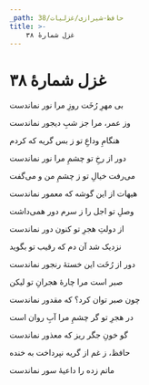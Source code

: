 ```yaml
---
_path: حافظ-شیرازی/غزلیات/38
title: >-
    غزل شمارهٔ ۳۸
---
```

# غزل شمارهٔ ۳۸

<div class="b" id="bn1"><div class="m1"><p>بی مهرِ رُخَت روزِ مرا نور نماندست</p></div>
<div class="m2"><p>وز عمر، مرا جز شبِ دیجور نماندست</p></div></div>
<div class="b" id="bn2"><div class="m1"><p>هنگامِ وداعِ تو ز بس گریه که کردم</p></div>
<div class="m2"><p>دور از رخِ تو چشمِ مرا نور نماندست</p></div></div>
<div class="b" id="bn3"><div class="m1"><p>می‌رفت خیالِ تو ز چشمِ من و می‌گفت</p></div>
<div class="m2"><p>هیهات از این گوشه که معمور نماندست</p></div></div>
<div class="b" id="bn4"><div class="m1"><p>وصلِ تو اجل را ز سرم دور همی‌داشت</p></div>
<div class="m2"><p>از دولتِ هجرِ تو کنون دور نماندست</p></div></div>
<div class="b" id="bn5"><div class="m1"><p>نزدیک شد آن دم که رقیب تو بگوید</p></div>
<div class="m2"><p>دور از رُخَت این خستهٔ رنجور نماندست</p></div></div>
<div class="b" id="bn6"><div class="m1"><p>صبر است مرا چارهٔ هجرانِ تو لیکن</p></div>
<div class="m2"><p>چون صبر توان کرد؟ که مقدور نماندست</p></div></div>
<div class="b" id="bn7"><div class="m1"><p>در هجرِ تو گر چشمِ مرا آبِ روان است</p></div>
<div class="m2"><p>گو خونِ جگر ریز که معذور نماندست</p></div></div>
<div class="b" id="bn8"><div class="m1"><p>حافظ، ز غم از گریه نپرداخت به خنده</p></div>
<div class="m2"><p>ماتم زده را داعیهٔ سور نماندست</p></div></div>
